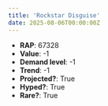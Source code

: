 ```yaml
---
title: 'Rockstar Disguise'
date: 2025-08-06T00:00:00Z
---
```

- **RAP**: 67328
- **Value**: -1
- **Demand level**: -1
- **Trend**: -1
- **Projected?**: True
- **Hyped?**: True
- **Rare?**: True
